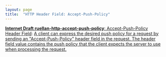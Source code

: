 ```yaml
---
layout: page
title:  "HTTP Header Field: Accept-Push-Policy"
---
```


[**Internet Draft ruellan-http-accept-push-policy**: Accept-Push-Policy Header Field](/specs/IETF/I-D/ruellan-http-accept-push-policy "The &#34;Accept-Push-Policy&#34; and &#34;Push-Policy&#34; header fields enable a client and a server to negotiate the behaviour of the server regarding the usage of push on a per-request basis."): [A client can express the desired push policy for a request by sending an "Accept-Push-Policy" header field in the request. The header field value contains the push policy that the client expects the server to use when processing the request.]()

